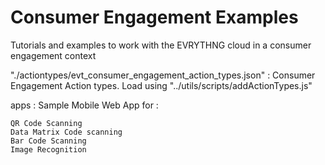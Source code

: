 # Consumer Engagement Examples

Tutorials and examples to work with the EVRYTHNG cloud in a consumer engagement
context

"./actiontypes/evt_consumer_engagement_action_types.json" : Consumer Engagement Action types. Load using "../utils/scripts/addActionTypes.js"

apps : Sample Mobile Web App for :

    QR Code Scanning
    Data Matrix Code scanning
    Bar Code Scanning
    Image Recognition
